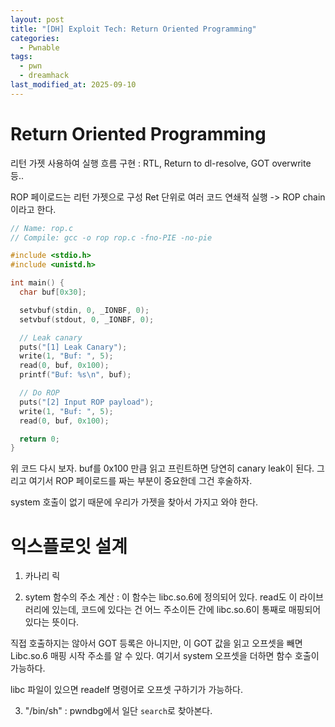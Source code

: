 ```yaml
---
layout: post
title: "[DH] Exploit Tech: Return Oriented Programming"
categories:
  - Pwnable
tags:
  - pwn
  - dreamhack
last_modified_at: 2025-09-10
---
```


# Return Oriented Programming 

리턴 가젯 사용하여 실행 흐름 구현 
: RTL, Return to dl-resolve, GOT overwrite 등.. 

ROP 페이로드는 리턴 가젯으로 구성 
Ret 단위로 여러 코드 연쇄적 실행 -> ROP chain이라고 한다. 

```c
// Name: rop.c
// Compile: gcc -o rop rop.c -fno-PIE -no-pie

#include <stdio.h>
#include <unistd.h>

int main() {
  char buf[0x30];

  setvbuf(stdin, 0, _IONBF, 0);
  setvbuf(stdout, 0, _IONBF, 0);

  // Leak canary
  puts("[1] Leak Canary");
  write(1, "Buf: ", 5);
  read(0, buf, 0x100);
  printf("Buf: %s\n", buf);

  // Do ROP
  puts("[2] Input ROP payload");
  write(1, "Buf: ", 5);
  read(0, buf, 0x100);

  return 0;
}
```

위 코드 다시 보자. buf를 0x100 만큼 읽고 프린트하면 당연히 canary leak이 된다. 그리고 여기서 ROP 페이로드를 짜는 부분이 중요한데 그건 후술하자. 

system 호출이 없기 때문에 우리가 가젯을 찾아서 가지고 와야 한다. 

# 익스플로잇 설계 

1. 카나리 릭 

2. sytem 함수의 주소 계산 
: 이 함수는 libc.so.6에 정의되어 있다. read도 이 라이브러리에 있는데, 코드에 있다는 건 어느 주소이든 간에 libc.so.6이 통째로 매핑되어 있다는 뜻이다. 

직접 호출하지는 않아서 GOT 등록은 아니지만, 이 GOT 값을 읽고 오프셋을 빼면 Libc.so.6 매핑 시작 주소를 알 수 있다. 여기서 system 오프셋을 더하면 함수 호출이 가능하다. 

libc 파일이 있으면 readelf 명령어로 오프셋 구하기가 가능하다. 

3. "/bin/sh"
: pwndbg에서 일단 `search`로 찾아본다. 